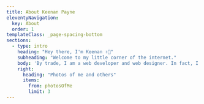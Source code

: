 ```yaml
---
title: About Keenan Payne
eleventyNavigation:
  key: About
  order: 1
templateClass: _page-spacing-bottom
sections:
  - type: intro
    heading: "Hey there, I'm Keenan ✌🏻"
    subheading: "Welcome to my little corner of the internet."
    body: 'By trade, I am a web developer and web designer. In fact, I built this website you are on right now! ✨ <br /><br />So far, I have spent my career building beautiful things on the internet for myself and others. I create beautiful web pages, design pretty user interfaces, help companies achieve their goals, and <a href="/services" title="View services">so much more</a>. <br /><br />I have been lucky enough to use these skills to help cool companies like <a href="/portfolio/asana" title="View Asana case study">Asana</a>, <a href="/portfolio/rippling" title="View Rippling case study">Rippling</a>, <a href="/portfolio/gofundme" title="View GoFundMe case study">GoFundMe</a>, and <a href="/portfolio/" title="View portfolio">many others</a>. I have been doing this for 15 years professionally, so I have lent a hand working on <em>countless</em> projects. <br /><br />In my free time, I love spending time with my partner, family, and friends. I travel all over the place, usually to see those I love. You may also see me at a concert — I go to about 30 shows a year. Or, you may find me at your local game store playing some Magic: The Gathering.<br /><br />Thank you for taking the time to connect digitally. If you want to get in touch, feel free to <a href="/contact" title="Contact me">reach out</a>.'
    right:
      heading: "Photos of me and others"
      items:
        from: photosOfMe
        limit: 3
---
```

